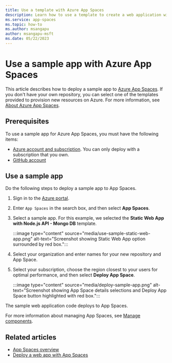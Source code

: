 ```yaml
---
title: Use a template with Azure App Spaces
description: Learn how to use a template to create a web application with Azure App Spaces.
ms.service: app-spaces
ms.topic: how-to
ms.author: msangapu
author: msangapu-msft
ms.date: 05/22/2023
---
```


# Use a sample app with Azure App Spaces

This article describes how to deploy a sample app to [Azure App Spaces](overview.md). If you don't have your own repository, you can select one of the templates provided to provision new resources on Azure. For more information, see [About Azure App Spaces](overview.md). 

## Prerequisites

To use a sample app for Azure App Spaces, you must have the following items:

- [Azure account and subscription](https://signup.azure.com/). You can only deploy with a subscription that you own.
- [GitHub account](https://github.com/)

## Use a sample app

Do the following steps to deploy a sample app to App Spaces.

1. Sign in to the [Azure portal](https://portal.azure.com).
2. Enter `App Spaces` in the search box, and then select **App Spaces**.
3. Select a sample app. For this example, we selected the **Static Web App with Node.js API - Mongo DB** template.

   :::image type="content" source="media/use-sample-static-web-app.png" alt-text="Screenshot showing Static Web App option surrounded by red box.":::

4. Select your organization and enter names for your new repository and App Space.
5. Select your subscription, choose the region closest to your users for optimal performance, and then select **Deploy App Space**.
   
   :::image type="content" source="media/deploy-sample-app.png" alt-text="Screenshot showing App Space details selections and Deploy App Space button highlighted with red box.":::

The sample web application code deploys to App Spaces.

For more information about managing App Spaces, see [Manage components](quickstart-deploy-web-app.md#manage-components).

## Related articles

- [App Spaces overview](overview.md)
- [Deploy a web app with App Spaces](quickstart-deploy-web-app.md)
